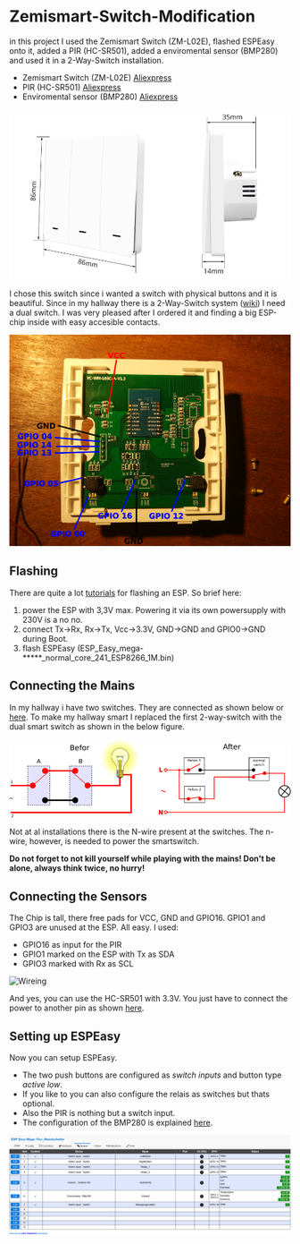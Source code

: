 # Zemismart-Switch-Modification

in this project I used the Zemismart Switch (ZM-L02E), flashed ESPEasy onto it, added a PIR (HC-SR501), added a enviromental sensor (BMP280) and used it in a 2-Way-Switch installation.

* Zemismart Switch (ZM-L02E) [Aliexpress](https://www.aliexpress.com/item/4000042024675.html)
* PIR (HC-SR501) [Aliexpress](https://www.aliexpress.com/item/33054839441.html)
* Enviromental sensor (BMP280) [Aliexpress](https://www.aliexpress.com/item/32654011852.html)

![zm](https://github.com/meinanolis/Zemismart-Switch-Modification/blob/31ce12c5181a6f47db147eadfc0efbb6ba3e0430/img/ZM-switch.jpg "zm")

I chose this switch since i wanted a switch with physical buttons and it is beautiful. Since in my hallway there is a 2-Way-Switch system ([wiki](https://en.wikipedia.org/wiki/Multiway_switching)) I need a dual switch. I was very pleased after I ordered it and finding a big ESP-chip inside with easy accesible contacts.

![Zemismart Switch ZM-L02E Pinout](https://github.com/meinanolis/Zemismart-Switch-Modification/blob/0154c4811b8b5eb5be7da9a4c8c276da7167ca6f/img/Pinout.png "Zemismart Switch ZM-L02E Pinout")

## Flashing

There are quite a lot [tutorials](https://www.letscontrolit.com/wiki/index.php/Basics:_Connecting_and_flashing_the_ESP8266) for flashing an ESP. So brief here:

1. power the ESP with 3,3V max. Powering it via its own powersupply with 230V is a no no.
1. connect Tx->Rx, Rx->Tx, Vcc->3.3V, GND->GND and GPIO0->GND during Boot.
1. flash ESPEasy (ESP_Easy_mega-*****_normal_core_241_ESP8266_1M.bin)

## Connecting the Mains

In my hallway i have two switches. They are connected as shown below or [here](https://en.wikipedia.org/wiki/Multiway_switching). To make my hallway smart I replaced the first 2-way-switch with the dual smart switch as shown in the below figure.

![Connecting the Mains](https://github.com/meinanolis/Zemismart-Switch-Modification/blob/749db8b11b09d6f0e8e6732f02485d24d8ad2c45/img/2-WegeSchaltung.png "Connecting the Mains")

Not at al installations there is the N-wire present at the switches. The n-wire, however, is needed to power the smartswitch.

**Do not forget to not kill yourself while playing with the mains! Don't be alone, always think twice, no hurry!**

## Connecting the Sensors

The Chip is tall, there free pads for VCC, GND and GPIO16. GPIO1 and GPIO3 are unused at the ESP. All easy. I used:

* GPIO16 as input for the PIR
* GPIO1 marked on the ESP with Tx as SDA
* GPIO3 marked with Rx as SCL

![Wireing](https://github.com/meinanolis/Zemismart-Switch-Modification/blob/36a05152045a19ae01fd1d60db242cb51a337bbd/img/Sensors.png "Wireing")

And yes, you can use the HC-SR501 with 3.3V. You just have to connect the power to another pin as shown [here](https://randomnerdtutorials.com/modifying-cheap-pir-motion-sensor-to-work-at-3-3v/).

## Setting up ESPEasy

Now you can setup ESPEasy. 

* The two push buttons are configured as *switch inputs* and button type *active low*.
* If you like to you can also configure the relais as switches but thats optional.
* Also the PIR is nothing but a switch input.
* The configuration of the BMP280 is explained [here](https://www.letscontrolit.com/wiki/index.php?title=BME280).

![ESP_setting](https://github.com/meinanolis/Zemismart-Switch-Modification/blob/3d7dbc4d4c6955987a470c4cf29de6e8435dda06/img/ESP_Devices.png "ESP_setting")
